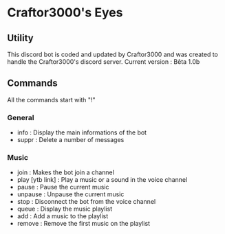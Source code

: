 # Craftor3000's Eyes

## Utility

This discord bot is coded and updated by Craftor3000 and was created to handle the Craftor3000's discord server.
Current version : Bêta 1.0b

## Commands

All the commands start with "!"

### General

- info : Display the main informations of the bot
- suppr <number> : Delete a number of messages

### Music

- join : Makes the bot join a channel
- play [ytb link] : Play a music or a sound in the voice channel
- pause : Pause the current music
- unpause : Unpause the current music
- stop : Disconnect the bot from the voice channel
- queue : Display the music playlist
- add <ytb link> : Add a music to the playlist
- remove : Remove the first music on the playlist
